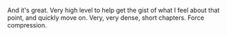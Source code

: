 And it's great.
Very high level to help get the gist of what I feel about that point, and quickly move on.
Very, very dense, short chapters.
Force compression.